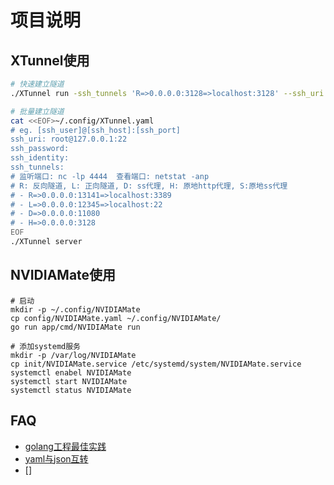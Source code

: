 项目说明
===


## XTunnel使用

```bash
# 快速建立隧道
./XTunnel run -ssh_tunnels 'R=>0.0.0.0:3128=>localhost:3128' --ssh_uri root@aliyun.moyi-lc.com:22 --ssh_password XXXX

# 批量建立隧道
cat <<EOF>~/.config/XTunnel.yaml
# eg. [ssh_user]@[ssh_host]:[ssh_port]
ssh_uri: root@127.0.0.1:22
ssh_password: 
ssh_identity: 
ssh_tunnels:
# 监听端口: nc -lp 4444  查看端口: netstat -anp
# R: 反向隧道, L: 正向隧道, D: ss代理, H: 原地http代理, S:原地ss代理
# - R=>0.0.0.0:13141=>localhost:3389
# - L=>0.0.0.0:12345=>localhost:22
# - D=>0.0.0.0:11080
# - H=>0.0.0.0:3128
EOF
./XTunnel server

```

## NVIDIAMate使用

```
# 启动
mkdir -p ~/.config/NVIDIAMate
cp config/NVIDIAMate.yaml ~/.config/NVIDIAMate/
go run app/cmd/NVIDIAMate run

# 添加systemd服务
mkdir -p /var/log/NVIDIAMate
cp init/NVIDIAMate.service /etc/systemd/system/NVIDIAMate.service
systemctl enabel NVIDIAMate
systemctl start NVIDIAMate
systemctl status NVIDIAMate
```


## FAQ

- [golang工程最佳实践](https://github.com/golang-standards/project-layout)
- [yaml与json互转](https://github.com/ghodss/yaml)
- []